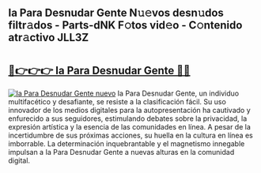 ## Ia Para Desnudar Gente N𝚞𝚎vos desn𝚞dos filtr𝚊dos - Parts-dNK F𝚘tos vid𝚎o - C𝚘ntenido atr𝚊ctivo JLL3Z

# <h2><a href="http://mb3mxe.tromn.icu/?c=Ia+Para+Desnudar+Gente">🔗👉👉👉 Ia Para Desnudar Gente 🔗🔗</a></h2>

[![Ia Para Desnudar Gente nuevo](https://i.imgur.com/pEAQMta.gif)](http://mb3mxe.tromn.icu/?c=Ia+Para+Desnudar+Gente)
Ia Para Desnudar Gente, un individuo multifacético y desafiante, se resiste a la clasificación fácil. Su uso innovador de los medios digitales para la autopresentación ha cautivado y enfurecido a sus seguidores, estimulando debates sobre la privacidad, la expresión artística y la esencia de las comunidades en línea. A pesar de la incertidumbre de sus próximas acciones, su huella en la cultura en línea es imborrable. La determinación inquebrantable y el magnetismo innegable impulsan a Ia Para Desnudar Gente a nuevas alturas en la comunidad digital.
